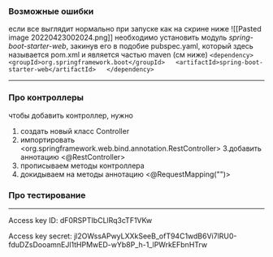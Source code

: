 ### Возможные ошибки

если все выглядит нормально при запуске как на скрине ниже
![[Pasted image 20220423002024.png]]
необходимо установить модуль *spring-boot-starter-web*, закинув его в подобие pubspec.yaml, который здесь называется pom.xml и является частью maven (см ниже)
`
<dependency>  
    <groupId>org.springframework.boot</groupId>  
    <artifactId>spring-boot-starter-web</artifactId>  
</dependency>
`

---

### Про контроллеры

чтобы добавить контроллер, нужно
1. создать новый класс <Name>Controller
2. импортировать 
	<org.springframework.web.bind.annotation.RestController>
3.добавить аннотацию <@RestController>
4. прописываем методы контроллера
5. докидываем на методы аннотацию <@RequestMapping("<adress>")>

### Про тестирование

---

Access key ID: dF0RSPTIbCLlRq3cTF1VKw

Access key secret: jl2OWssAPwyLXXkSeeB_ofT94C1wdB6Vi7lRU0-fduDZsDooamnEJl1tHPMwED-wYb8P_h-1_lPWrkEFbnHTrw